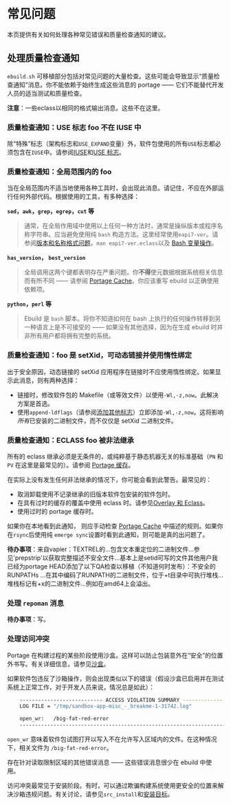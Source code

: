 # 常见问题

本页提供有关如何处理各种常见错误和质量检查通知的建议。

## 处理质量检查通知

`ebuild.sh` 可移植部分包括对常见问题的大量检查。这些可能会导致显示“质量检查通知”消息。你不能依赖于始终生成这些消息的 portage —— 它们不能替代开发人员的适当测试和质量检查。

<div class="alert alert-note">
<b>注意</b>：一些eclass以相同的格式输出消息。这些不在这里。
</div>

### 质量检查通知：USE 标志 foo 不在 IUSE 中

除“特殊”标志（架构标志和`USE_EXPAND`变量）外，软件包使用的所有`USE`标志都必须包含在`IUSE`中。请参阅[IUSE](../ebuild-writing/variables.md)和[USE 标志](../general-concepts/use-flags.md)。

### 质量检查通知：全局范围内的 foo

当在全局范围内不适当地使用各种工具时，会出现此消息。请记住，不应在外部运行任何外部代码。根据使用的工具，有多种选择：

**`sed`，`awk`，`grep`，`egrep`，`cut` 等**

> 通常，在全局作用域中使用以上任何一种方法时，通常是操纵版本或程序名称字符串。应当避免使用纯 `bash` 构造方法。这里经常使用`eapi7-ver`。请参阅[版本和名称格式问题](./../ebuild-writing/variables.md)，`man eapi7-ver.eclass`以及 [Bash 变量操作](../tools-reference/bash-standard-shell.md)。

**`has_version`， `best_version`**

> 全局调用这两个键都表明存在严重问题。你**不得**使元数据根据系统相关信息而有所不同 —— 请参阅 [Portage Cache](./../general-concepts/the-portage-cache.md)。你应该重写 ebuild 以正确使用依赖项。

**`python`，`perl` 等**

> Ebuild 是 `bash` 脚本。将你不知道如何在 bash 上执行的任何操作转移到另一种语言上是不可接受的 —— 如果没有其他选择，因为在生成 ebuild 时并非所有用户都将拥有完整的系统。

### 质量检查通知：foo 是 setXid，可动态链接并使用惰性绑定

出于安全原因，动态链接的 setXid 应用程序在链接时不应使用惰性绑定。如果显示此消息，则有两种选择：

- 链接时，修改软件包的 Makefile（或等效文件）以使用`-Wl,-z,now`。此解决方案是首选。
- 使用`append-ldflags`（请参阅[添加其他标志](./../ebuild-writing/ebuild-phase-functions/src_compile/configuring-build-environment.md)）立即添加`-Wl,-z,now`。这将影响*所有*已安装的二进制文件，而不仅仅是 setXid 二进制文件。

### 质量检查通知：ECLASS foo 被非法继承

所有的 eclass 继承必须是无条件的，或纯粹基于静态机器无关的标准基础（`PN` 和 `PV` 在这里是最常见的）。请参阅 [Portage 缓存](./../general-concepts/the-portage-cache.md)。

在实际上没有发生任何非法继承的情况下，你可能会看到此警告。最常见的：

- 取消卸载使用不记录继承的旧版本软件包安装的软件包时。
- 在具有过时的缓存的覆盖中使用 eclass 时。请参见[Overlay 和 Eclass](./../general-concepts/overlay.md)。
- 使用过时的 portage 缓存时。

如果你在本地看到此通知， 则应手动检查 [Portage Cache](./../general-concepts/the-portage-cache.md) 中描述的规则。如果你在`rsync`后使用纯 `emerge sync`设置时看到此通知，则可能是真的出问题了。

<div class="alert alert-note">
<b>待办事项</b>：来自vapier：TEXTREL的...包含文本重定位的二进制文件...参见'prepstrip'以获取完整描述不安全文件...基本上是setid可写的文件其他用户我已经为portage HEAD添加了以下QA检查以移植（不知道何时发布）：不安全的RUNPATHs ...在其中编码了RUNPATH的二进制文件，位于+t目录中可执行堆栈...堆栈标记有+x的二进制文件...例如在amd64上会溢出。
</div>

### 处理 `repoman` 消息

<div class="alert alert-note">
<b>待办事项</b>：写。
</div>

### 处理访问冲突

Portage 在构建过程的某些阶段使用沙盒。这样可以防止包装意外在“安全”的位置外书写。有关详细信息，请参见[沙盒](./../general-concepts/sandbox.md)。

如果软件包违反了沙箱操作，则会出现类似以下的错误（假设沙盒已启用并在测试系统上正常工作，对于开发人员来说，情况总是如此）：

```bash
    --------------------------- ACCESS VIOLATION SUMMARY ---------------------------
    LOG FILE = "/tmp/sandbox-app-misc_-_breakme-1-31742.log"

    open_wr:   /big-fat-red-error
    --------------------------------------------------------------------------------
```

`open_wr` 意味着软件包试图打开以写入不在允许写入区域内的文件。在这种情况下，相关文件为 `/big-fat-red-error`。

存在针对读取限制区域的其他错误消息 —— 这些错误消息很少在 ebuild 中使用。

访问冲突最常见于安装阶段。有时，可以通过欺骗构建系统使用更安全的位置来解决沙箱违规问题。有关讨论，请参见`src_install`和[安装目标](./../general-concepts/install-destinations.md)。

